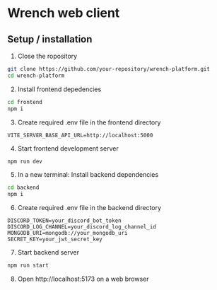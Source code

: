 # Wrench web client

## Setup / installation

1. Close the ropository
  ```bash
  git clone https://github.com/your-repository/wrench-platform.git
  cd wrench-platform
  ```
2. Install frontend depedencies
  ```bash
  cd frontend
  npm i
  ```
3. Create required .env file in the frontend directory
  ```env
  VITE_SERVER_BASE_API_URL=http://localhost:5000
  ```
4. Start frontend development server
```bash
npm run dev
```
5. In a new terminal: Install backend dependencies
  ```bash
  cd backend
  npm i
  ```
6. Create required .env file in the backend directory
  ```env
  DISCORD_TOKEN=your_discord_bot_token
  DISCORD_LOG_CHANNEL=your_discord_log_channel_id
  MONGODB_URI=mongodb://your_mongodb_uri
  SECRET_KEY=your_jwt_secret_key
  ```
7. Start backend server
  ```bash
  npm run start
  ```
8. Open http://localhost:5173 on a web browser